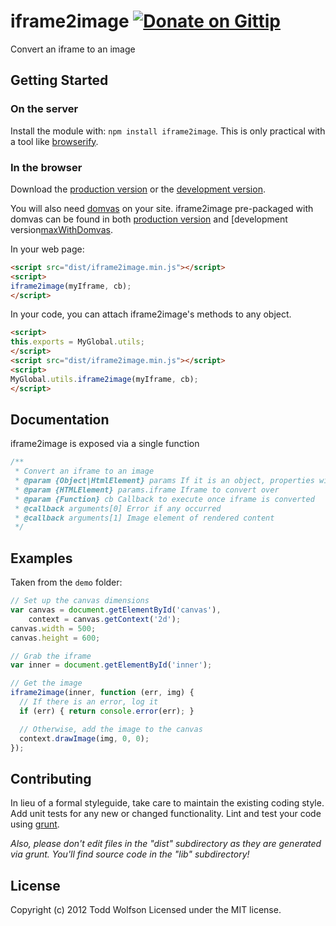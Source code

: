 # iframe2image [![Donate on Gittip](http://badgr.co/gittip/twolfson.png)](https://www.gittip.com/twolfson/)

Convert an iframe to an image

## Getting Started
### On the server
Install the module with: `npm install iframe2image`. This is only practical with a tool like [browserify](https://github.com/substack/node-browserify).

### In the browser
Download the [production version][min] or the [development version][max].

You will also need [domvas](https://github.com/pbakaus/domvas) on your site. iframe2image pre-packaged with domvas can be found in both [production version][minWithDomvas] and [development version[maxWithDomvas].

[min]: https://raw.github.com/twolfson/iframe2image/master/dist/iframe2image.min.js
[max]: https://raw.github.com/twolfson/iframe2image/master/dist/iframe2image.js
[minWithDomvas]: https://raw.github.com/twolfson/iframe2image/master/dist/iframe2image.withdomvas.min.js
[maxWithDomvas]: https://raw.github.com/twolfson/iframe2image/master/dist/iframe2image.withdomvas.js

In your web page:

```html
<script src="dist/iframe2image.min.js"></script>
<script>
iframe2image(myIframe, cb);
</script>
```

In your code, you can attach iframe2image's methods to any object.

```html
<script>
this.exports = MyGlobal.utils;
</script>
<script src="dist/iframe2image.min.js"></script>
<script>
MyGlobal.utils.iframe2image(myIframe, cb);
</script>
```

## Documentation
iframe2image is exposed via a single function
```js
/**
 * Convert an iframe to an image
 * @param {Object|HtmlElement} params If it is an object, properties will be looked up. If it is an iframe, it will be converted into an image.
 * @param {HTMLElement} params.iframe Iframe to convert over
 * @param {Function} cb Callback to execute once iframe is converted
 * @callback arguments[0] Error if any occurred
 * @callback arguments[1] Image element of rendered content
 */
 ```

## Examples
Taken from the `demo` folder:
```js
// Set up the canvas dimensions
var canvas = document.getElementById('canvas'),
    context = canvas.getContext('2d');
canvas.width = 500;
canvas.height = 600;

// Grab the iframe
var inner = document.getElementById('inner');

// Get the image
iframe2image(inner, function (err, img) {
  // If there is an error, log it
  if (err) { return console.error(err); }

  // Otherwise, add the image to the canvas
  context.drawImage(img, 0, 0);
});
```

## Contributing
In lieu of a formal styleguide, take care to maintain the existing coding style. Add unit tests for any new or changed functionality. Lint and test your code using [grunt](https://github.com/gruntjs/grunt).

_Also, please don't edit files in the "dist" subdirectory as they are generated via grunt. You'll find source code in the "lib" subdirectory!_

## License
Copyright (c) 2012 Todd Wolfson
Licensed under the MIT license.
